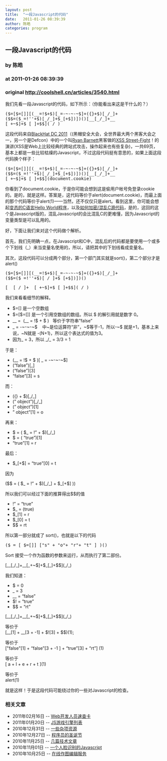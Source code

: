 ```yaml
---
layout: post
title:  "一段Javascript的代码"
date:   2011-01-26 08:39:39
author: 陈皓
categories: program
---
```


## 一段Javascript的代码
### by 陈皓
### at 2011-01-26 08:39:39
### original <http://coolshell.cn/articles/3540.html>

<p>我们先看一段Javascript的代码，如下所示：（你能看出来这是干什么的？）</p>
<pre>($=[$=[]][(__=!$+$)[_=-~-~-~$]+({}+$)[_/_]+
($$=($_=!''+$)[_/_]+$_[+$])])()[__[_/_]+__
[_+~$]+$_[_]+$$](_/_)</pre>
<p>这段代码来自<a href="http://www.blackhat.com/html/bh-dc-11/bh-dc-11-home.html">BlackHat DC 2011</a>（(黑帽安全大会，全世界最大两个黑客大会之一，另一个是Defcon）中的一个叫<a href="http://www.blackhat.com/html/bh-dc-11/bh-dc-11-speaker_bios.html#Barnett">Ryan Barnett</a>黑客做的<a href="https://docs.google.com/viewer?url=http://www.modsecurity.org/documentation/XSS_Street_Fight-Ryan_Barnett-BlackhatDC-2011.pdf&amp;embedded=true&amp;chrome=true">XSS Street-Fight</a>！的演讲(XSS是Web上比较经典的跨站式攻击，操作起来也有些复杂)，一共69页，基本上都是一些比较枯燥的Javascript，不过这段代码挺有意思的，如果上面这段代码换个样子：</p>
<pre>($=[$=[]][(__=!$+$)[_=-~-~-~$]+({}+$)[_/_]+
($$=($_=!''+$)[_/_]+$_[+$])])()[__[_/_]+__
[_+~$]+$_[_]+$$](document.cookie)</pre>
<p>你看到了document.cookie，于是你可能会想到这是偷用户帐号免登录cookie的。是的，就是这样。答案是，这代码等价于alert(document.cookie)，而最上面的那个代码等价于alert(1)——当然，还不仅仅只是alert。看到这里，你可能会想起<a title="6个变态的C语言Hello World程序 " href="http://coolshell.cn/articles/914.html">变态的C语言Hello World程序</a>，以及<a title="如何加密/混乱C源代码" href="http://coolshell.cn/articles/933.html">如何加密/混乱C源代码</a>，是的，这回的这个是Javascript版的，混乱Javascript的会比混乱C的更难懂，因为Javascript的变量类型是可以乱用的。</p>
<p>好，下面让我们来对这个代码做个解析。</p>
<p><span></span>首先，我们先明确一点，在Javascript和C中，混乱后的代码都是要使用一个或多个下划线（_）来当变量名使用的，所以，请把其中的下划线看成变量名。</p>
<p>其次，这段代码可以分成两个部分，第一个部门其实就是sort()，第二个部分才是alert()</p>
<pre>($=[$=[]][(__=!$+$)[_=-~-~-~$]+({}+$)[_/_]+
($$=($_=!''+$)[_/_]+$_[+$])])()</pre>
<pre>[__[_/_]+__[_+~$]+$_[_]+$$](_/_)</pre>
<p>我们来看看细节的解释。</p>
<ul>
<li>$=[] 是一个空数组</li>
<li>$=[$=[]] 是一个引用空数组的数组。所以 $ 的解引用就是数字 0。</li>
<li>__ =  (__ = !$ + $ )   等价于字符串”false”</li>
<li>_ = -~-~-~$    中~是位运算符“非”，~$等于-1，所以-~$ 就是+1，基本上来说，~N就是 -(N+1)，所以这个表达式的值为3。</li>
<li>因为_ = 3，所以 _/_ = 3/3 = 1</li>
</ul>
<p>于是：</p>
<ul>
<li>(__ = !$ + $ )[ _ = -~-~-~$]</li>
<li>(“false”)[_]</li>
<li>(“false”)[3]</li>
<li>“false”[3] = s</li>
</ul>
<p>而：</p>
<ul>
<li>({} + $)[_/_]</li>
<li>(” object”)[_/_]</li>
<li>(” object”)[1]</li>
<li>” object”[1] = o</li>
</ul>
<p>再来：</p>
<ul>
<li>$ = ( $_ = !” + $)[_/_]</li>
<li>$ = ( “true”)[1]</li>
<li>“true”[1] = r</li>
</ul>
<p>最后：</p>
<ul>
<li>$_[+$] = “true”[0] = t</li>
</ul>
<p>因为</p>
<p>($$ = ( $_ = !” + $)[_/_] + $_[+$] ))</p>
<p>所以我们可以经过下面的推算得出$$的值</p>
<ul>
<li>!” = “true”</li>
<li>$_ = (true)</li>
<li>$_[1] = r</li>
<li>$_[0] = t</li>
<li>$$ = rt</li>
</ul>
<p>所以第一部分就成了 sort()，也就是以下的代码</p>
<pre>($ = [ $=[]] [&quot;s&quot; + &quot;o&quot;+ &quot;r&quot;+ &quot;t&quot; ] )()</pre>
<p>Sort 接受一个作为函数的参数来运行，从而执行了第二部份。</p>
<p>[__[_/_]+__[_+~$]+$_[_]+$$](_/_)</p>
<p>我们知道：</p>
<ul>
<li>$ = 0</li>
<li>_ = 3</li>
<li>__ = “false”</li>
<li>$! = “true”</li>
<li>$$ = “rt”</li>
</ul>
<p>[__[_/_]+__[_+~$]+$_[_]+$$](_/_)</p>
<p>等价于<br>
[__[1] + __[3 + -1] + $![3] + $$)(1);</p>
<p>等价于<br>
[&quot;false&quot;[1] + “false”[3 + -1 ] + “true”[3] + “rt”] (1)</p>
<p>等价于<br>
[ a + l + e + r + t ](1)</p>
<p>等价于<br>
alert(1)</p>
<p>就是这样！于是这段代码可能绕过你的一些对Javascript的检查。</p>
<h3>相关文章</h3><ul><li>2011年02月16日 -- <a href="http://coolshell.cn/articles/3684.html" title="Web开发人员速查卡">Web开发人员速查卡</a></li><li>2011年01月20日 -- <a href="http://coolshell.cn/articles/3516.html" title="JS游戏引擎列表">JS游戏引擎列表</a></li><li>2010年12月31日 -- <a href="http://coolshell.cn/articles/3437.html" title="一些杂项资源">一些杂项资源</a></li><li>2010年12月27日 -- <a href="http://coolshell.cn/articles/3429.html" title="程序员的圣诞节">程序员的圣诞节</a></li><li>2010年11月25日 -- <a href="http://coolshell.cn/articles/3311.html" title="几篇技术文章">几篇技术文章</a></li><li>2010年11月01日 -- <a href="http://coolshell.cn/articles/3254.html" title="一个人脸识别的Javascript">一个人脸识别的Javascript</a></li><li>2010年10月25日 -- <a href="http://coolshell.cn/articles/3244.html" title="在线作图编辑服务">在线作图编辑服务</a></li></ul>
